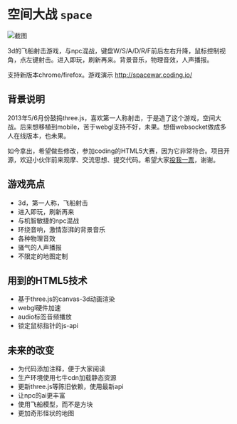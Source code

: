 # 空间大战 `space`

![截图](https://coding.net/u/fritx/p/space/git/raw/master/screenshots/20150331225000.png)

3d的飞船射击游戏，与npc混战，键盘W/S/A/D/R/F前后左右升降，鼠标控制视角，点左键射击。进入即玩，刷新再来。背景音乐，物理音效，人声播报。

支持新版本chrome/firefox。游戏演示 <http://spacewar.coding.io/>

## 背景说明

2013年5/6月份鼓捣three.js，喜欢第一人称射击，于是造了这个游戏，空间大战。后来想移植到mobile，苦于webgl支持不好，未果。想借websocket做成多人在线版本，也未果。

如今拿出，希望做些修改，参加coding的HTML5大赛，因为它非常符合。项目开源，欢迎小伙伴前来观摩、交流思想、提交代码。希望大家[投我一票](https://coding.net/event/html5/vote?page=1)，谢谢。

## 游戏亮点

- 3d，第一人称，飞船射击
- 进入即玩，刷新再来
- 与机智敏捷的npc混战
- 环绕音响，激情澎湃的背景音乐
- 各种物理音效
- 骚气的人声播报
- 不限定的地图定制

## 用到的HTML5技术

- 基于three.js的canvas-3d动画渲染
- webgl硬件加速
- audio标签音频播放
- 锁定鼠标指针的js-api

## 未来的改变

- 为代码添加注释，便于大家阅读
- 生产环境使用七牛cdn加载静态资源
- 更新three.js等陈旧依赖，使用最新api
- 让npc的ai更丰富
- 使用飞船模型，而不是方块
- 更加奇形怪状的地图
